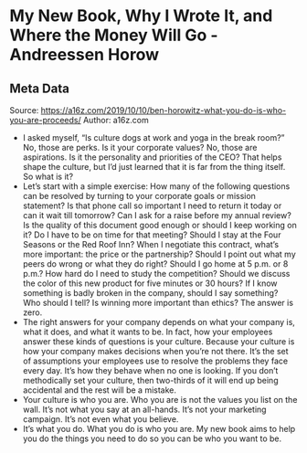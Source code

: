 # My New Book, Why I Wrote It, and Where the Money Will Go - Andreessen Horow

## Meta Data

Source:  https://a16z.com/2019/10/10/ben-horowitz-what-you-do-is-who-you-are-proceeds/ 
Author: a16z.com

- I asked myself, “Is culture dogs at work and yoga in the break room?” No, those are perks. Is it your corporate values? No, those are aspirations. Is it the personality and priorities of the CEO? That helps shape the culture, but I’d just learned that it is far from the thing itself. So what is it?
- Let’s start with a simple exercise: How many of the following questions can be resolved by turning to your corporate goals or mission statement?
  Is that phone call so important I need to return it today or can it wait till tomorrow?
  Can I ask for a raise before my annual review?
  Is the quality of this document good enough or should I keep working on it?
  Do I have to be on time for that meeting?
  Should I stay at the Four Seasons or the Red Roof Inn?
  When I negotiate this contract, what’s more important: the price or the partnership?
  Should I point out what my peers do wrong or what they do right?
  Should I go home at 5 p.m. or 8 p.m.?
  How hard do I need to study the competition?
  Should we discuss the color of this new product for five minutes or 30 hours?
  If I know something is badly broken in the company, should I say something? Who should I tell?
  Is winning more important than ethics?
  The answer is zero.
- The right answers for your company depends on what your company is, what it does, and what it wants to be. In fact, how your employees answer these kinds of questions is your culture. Because your culture is how your company makes decisions when you’re not there. It’s the set of assumptions your employees use to resolve the problems they face every day. It’s how they behave when no one is looking. If you don’t methodically set your culture, then two-thirds of it will end up being accidental and the rest will be a mistake.
- Your culture is who you are. Who you are is not the values you list on the wall. It’s not what you say at an all-hands. It’s not your marketing campaign. It’s not even what you believe.
- It’s what you do. What you do is who you are. My new book aims to help you do the things you need to do so you can be who you want to be.
